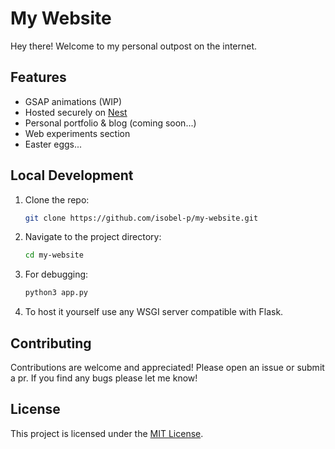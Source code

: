 # My Website
Hey there! Welcome to my personal outpost on the internet.

## Features
- GSAP animations (WIP)
- Hosted securely on [Nest](https://hackclub.app)
- Personal portfolio & blog (coming soon...)
- Web experiments section
- Easter eggs...

## Local Development
1. Clone the repo:
    ```bash
    git clone https://github.com/isobel-p/my-website.git
    ```
2. Navigate to the project directory:
    ```bash
    cd my-website
    ```
3. For debugging:
    ```bash
    python3 app.py
    ```
4. To host it yourself use any WSGI server compatible with Flask.

## Contributing
Contributions are welcome and appreciated! Please open an issue or submit a pr. If you find any bugs please let me know!

## License
This project is licensed under the [MIT License](LICENSE).